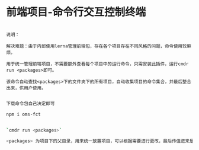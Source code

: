 # 前端项目-命令行交互控制终端

```info

说明：

解决难题：由于内部使用lerna管理前端包，存在各个项目存在不同风格的问题，命令使用较麻烦。

用于统一管理前端项目，不需要额外查看每个项目中的运行命令，只需安装此插件，运行cmdr run <packages>即可。

该命令自动查找<packages>下的文件夹下的所有项目，自动收集项目的命令集合，并最后整合出来，供用户使用。

```

``` bash

下载命令包自己决定即可

npm i oms-fct

```

``` bash

`cmdr run <packages>`

<packages> 为项目下的父目录，用来统一放置项目，可以根据需要进行更改，最后传值进来是正确的即可。

```

